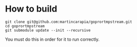 # How to build

```shell
git clone git@github.com:martincarapia/goprortmpstream.git
cd goprortmpstream
git submodule update --init --recursive

```
You must do this in order for it to run correctly. 